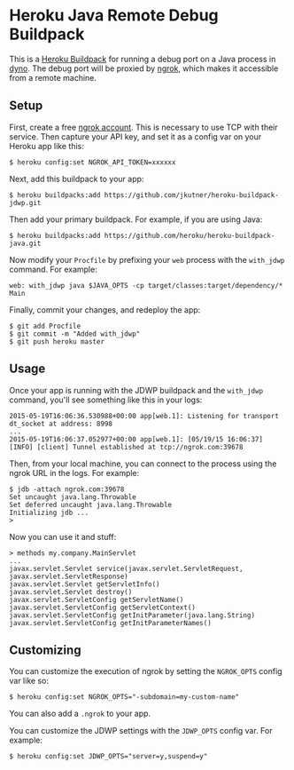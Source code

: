 # Heroku Java Remote Debug Buildpack

This is a [Heroku Buildpack](https://devcenter.heroku.com/articles/buildpacks)
for running a debug port on a Java process in [dyno](https://devcenter.heroku.com/articles/dynos).
The debug port will be proxied by [ngrok](https://ngrok.com/), which makes it accessible from a remote machine.

## Setup

First, create a free [ngrok account](https://dashboard.ngrok.com/user/signup). This is necessary to use TCP with their service. Then capture your API key, and set it as a config var on your Heroku app like this:

```
$ heroku config:set NGROK_API_TOKEN=xxxxxx
```

Next, add this buildpack to your app:

```
$ heroku buildpacks:add https://github.com/jkutner/heroku-buildpack-jdwp.git
```

Then add your primary buildpack. For example, if you are using Java:

```
$ heroku buildpacks:add https://github.com/heroku/heroku-buildpack-java.git
```

Now modify your `Procfile` by prefixing your `web` process with the `with_jdwp` command. For example:

```
web: with_jdwp java $JAVA_OPTS -cp target/classes:target/dependency/* Main
```

Finally, commit your changes, and redeploy the app:

```
$ git add Procfile
$ git commit -m "Added with_jdwp"
$ git push heroku master
```

## Usage

Once your app is running with the JDWP buildpack and the `with_jdwp` command, you'll see something like
this in your logs:

```
2015-05-19T16:06:36.530988+00:00 app[web.1]: Listening for transport dt_socket at address: 8998
...
2015-05-19T16:06:37.052977+00:00 app[web.1]: [05/19/15 16:06:37] [INFO] [client] Tunnel established at tcp://ngrok.com:39678
```

Then, from your local machine, you can connect to the process using the ngrok URL in the logs. For example:

```sh-session
$ jdb -attach ngrok.com:39678
Set uncaught java.lang.Throwable
Set deferred uncaught java.lang.Throwable
Initializing jdb ...
>
```

Now you can use it and stuff:

```sh-session
> methods my.company.MainServlet
...
javax.servlet.Servlet service(javax.servlet.ServletRequest, javax.servlet.ServletResponse)
javax.servlet.Servlet getServletInfo()
javax.servlet.Servlet destroy()
javax.servlet.ServletConfig getServletName()
javax.servlet.ServletConfig getServletContext()
javax.servlet.ServletConfig getInitParameter(java.lang.String)
javax.servlet.ServletConfig getInitParameterNames()
```

## Customizing

You can customize the execution of ngrok by setting the `NGROK_OPTS` config var like so:

```
$ heroku config:set NGROK_OPTS="-subdomain=my-custom-name"
```

You can also add a `.ngrok` to your app.

You can customize the JDWP settings with the `JDWP_OPTS` config var. For example:

```
$ heroku config:set JDWP_OPTS="server=y,suspend=y"
```
